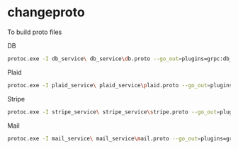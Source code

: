 # changeproto


To build proto files

DB
``` bash
protoc.exe -I db_service\ db_service\db.proto --go_out=plugins=grpc:db_service  
```                                         

Plaid
``` bash
protoc.exe -I plaid_service\ plaid_service\plaid.proto --go_out=plugins=grpc:plaid_service
```  

Stripe
``` bash
protoc.exe -I stripe_service\ stripe_service\stripe.proto --go_out=plugins=grpc:stripe_service
```  

Mail
``` bash
protoc.exe -I mail_service\ mail_service\mail.proto --go_out=plugins=grpc:mail_service
```  
